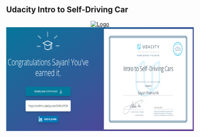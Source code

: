 
## Udacity Intro to Self-Driving Car

<div align="center">
  <a href="https://confirm.udacity.com/5VWLKPCM">
    <img src="https://www.udacity.com/blog/wp-content/uploads/2021/12/UdacityLogo-violet.svg" alt="Logo" width="280" height="280">
  </a>
  </div>
  
<div align="center">
  <a href="https://confirm.udacity.com/5VWLKPCM">
    <img src="https://github.com/sayanpr8175/Udacity-intro-to-self-driving-learning/blob/83da061aa6dec1eed15bf2f017873c15489acb11/x_CourseProjectsImages/udacity_image.PNG" alt="Logo" width="810" height="280">
  </a>
  </div>
